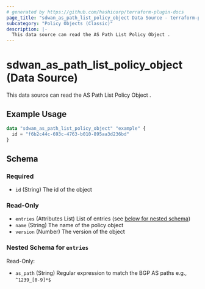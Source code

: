 ```yaml
---
# generated by https://github.com/hashicorp/terraform-plugin-docs
page_title: "sdwan_as_path_list_policy_object Data Source - terraform-provider-sdwan"
subcategory: "Policy Objects (Classic)"
description: |-
  This data source can read the AS Path List Policy Object .
---
```


# sdwan_as_path_list_policy_object (Data Source)

This data source can read the AS Path List Policy Object .

## Example Usage

```terraform
data "sdwan_as_path_list_policy_object" "example" {
  id = "f6b2c44c-693c-4763-b010-895aa3d236bd"
}
```

<!-- schema generated by tfplugindocs -->
## Schema

### Required

- `id` (String) The id of the object

### Read-Only

- `entries` (Attributes List) List of entries (see [below for nested schema](#nestedatt--entries))
- `name` (String) The name of the policy object
- `version` (Number) The version of the object

<a id="nestedatt--entries"></a>
### Nested Schema for `entries`

Read-Only:

- `as_path` (String) Regular expression to match the BGP AS paths e.g., `^1239_[0-9]*$`
